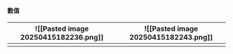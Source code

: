 #### 數值

| ![[Pasted image 20250415182236.png]] | ![[Pasted image 20250415182243.png]] |
| ------------------------------------ | ------------------------------------ |
|                                      |                                      |
